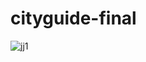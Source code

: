 # cityguide-final


 ![jj1](https://user-images.githubusercontent.com/49680038/78605532-b24c6500-7896-11ea-9001-6fa33429206a.jpg)
